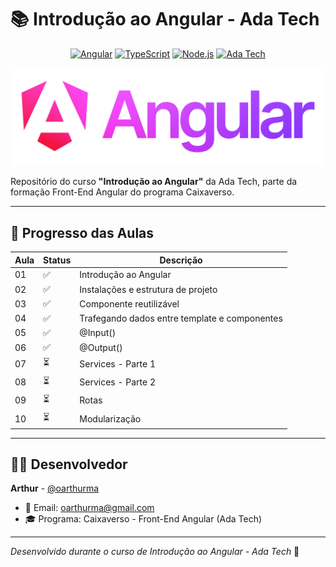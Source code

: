 # 📚 Introdução ao Angular - Ada Tech

<div align="center">
  
  [![Angular](https://img.shields.io/badge/Angular-16.0.0-DD0031?style=for-the-badge&logo=angular&logoColor=white)](https://angular.io/)
  [![TypeScript](https://img.shields.io/badge/TypeScript-5.0.2-007ACC?style=for-the-badge&logo=typescript&logoColor=white)](https://www.typescriptlang.org/)
  [![Node.js](https://img.shields.io/badge/Node.js-18.17.0-339933?style=for-the-badge&logo=node.js&logoColor=white)](https://nodejs.org/)
  [![Ada Tech](https://img.shields.io/badge/Ada%20Tech-8B5CF6?style=for-the-badge)](https://ada.tech/)

  <!-- Logo Angular com gradiente -->
  <img src="/assets/angular_wordmark_gradient.png" width="500" alt="Banner do logo do Angular em gradiente">

</div>

Repositório do curso **"Introdução ao Angular"** da Ada Tech, parte da formação Front-End Angular do programa Caixaverso.

---

## 📝 Progresso das Aulas

| Aula | Status | Descrição                                     |
| ---- | ------ | --------------------------------------------- |
| 01   | ✅     | Introdução ao Angular                         |
| 02   | ✅     | Instalações e estrutura de projeto            |
| 03   | ✅     | Componente reutilizável                       |
| 04   | ✅     | Trafegando dados entre template e componentes |
| 05   | ✅     | @Input()                                      |
| 06   | ✅     | @Output()                                     |
| 07   | ⏳     | Services - Parte 1                            |
| 08   | ⏳     | Services - Parte 2                            |
| 09   | ⏳     | Rotas                                         |
| 10   | ⏳     | Modularização                                 |

---

## 👨‍💻 Desenvolvedor

**Arthur** - [@oarthurma](https://github.com/oarthurma)

- 📧 Email: [oarthurma@gmail.com](mailto:oarthurma@gmail.com)
- 🎓 Programa: Caixaverso - Front-End Angular (Ada Tech)

---

_Desenvolvido durante o curso de Introdução ao Angular - Ada Tech_ 🚀

